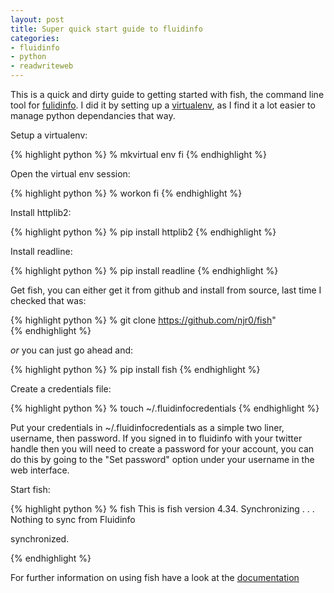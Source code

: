 ```yaml
---
layout: post
title: Super quick start guide to fluidinfo
categories:
- fluidinfo
- python
- readwriteweb
---
```



This is a quick and dirty guide to getting started with fish, the command line tool for [fulidinfo][fi]. I did it by setting up a [virtualenv][ve], as I find it a lot easier to manage python dependancies that way.

[fi]: http://www.fluidinfo.com
[ve]: http://pypi.python.org/pypi/virtualenv



Setup a virtualenv:

{% highlight python %}
% mkvirtual env fi
{% endhighlight %}



Open the virtual env session:

{% highlight python %}
% workon fi
{% endhighlight %}



Install httplib2:

{% highlight python %}
% pip install httplib2
{% endhighlight %}



Install readline:

{% highlight python %}
% pip install readline
{% endhighlight %}



Get fish, you can either get it from github and install from source, last time I checked that was:

{% highlight python %}
% git clone https://github.com/njr0/fish"  
{% endhighlight %}

*or* you can just go ahead and:

{% highlight python %}
% pip install fish
{% endhighlight %}



Create a credentials file:

{% highlight python %}
% touch ~/.fluidinfocredentials
{% endhighlight %}

Put your credentials in ~/.fluidinfocredentials as a simple two liner, username, then password.
If you signed in to fluidinfo with your twitter handle then you will need to create a password for your account, you can do this by going to the "Set password" option under your username in the web interface.



Start fish:

{% highlight python %}
% fish
This is fish version 4.34.
Synchronizing . . . Nothing to sync from Fluidinfo

synchronized.
> 
{% endhighlight %}

For further information on using fish have a look at the [documentation][doc]

[doc]: http://fluiddb.fluidinfo.com/about/fish/fish/index.html
